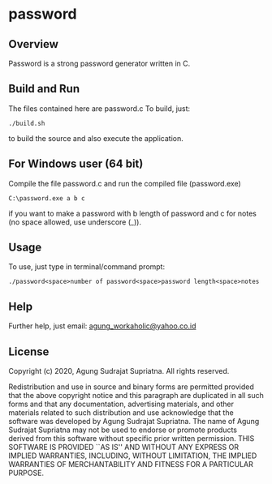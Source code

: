 # password

## Overview
Password is a strong password generator written in C.

## Build and Run

The files contained here are password.c
To build, just:
```
./build.sh
```
to build the source and also execute the application.

## For Windows user (64 bit)
Compile the file password.c and run the compiled file (password.exe)
```
C:\password.exe a b c
```
if you want to make a password with b length of password and c for notes (no space allowed, use underscore (_)).

## Usage
To use, just type in terminal/command prompt:
```
./password<space>number of password<space>password length<space>notes
```
## Help
Further help, just email: agung_workaholic@yahoo.co.id

## License
Copyright (c) 2020, Agung Sudrajat Supriatna.
All rights reserved.

Redistribution and use in source and binary forms are permitted provided that the above copyright notice and this paragraph are duplicated in all such forms and that any documentation, advertising materials, and other materials related to such distribution and use acknowledge that the software was developed by Agung Sudrajat Supriatna. The name of Agung Sudrajat Supriatna may not be used to endorse or promote products derived from this software without specific prior written permission.
THIS SOFTWARE IS PROVIDED ``AS IS'' AND WITHOUT ANY EXPRESS OR IMPLIED WARRANTIES, INCLUDING, WITHOUT LIMITATION, THE IMPLIED WARRANTIES OF MERCHANTABILITY AND FITNESS FOR A PARTICULAR PURPOSE.

